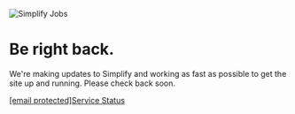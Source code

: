 ![Simplify Jobs](/images/logos/logo-icon.svg)

Be right back.
==============

We're making updates to Simplify and working as fast as possible to get the site up and running. Please check back soon.

[\[email protected\]](https://simplify.jobs/cdn-cgi/l/email-protection)[Service Status](https://simplify.instatus.com/)